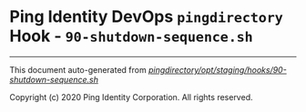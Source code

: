 
# Ping Identity DevOps `pingdirectory` Hook - `90-shutdown-sequence.sh`

---
This document auto-generated from _[pingdirectory/opt/staging/hooks/90-shutdown-sequence.sh](https://github.com/pingidentity/pingidentity-docker-builds/blob/master/pingdirectory/opt/staging/hooks/90-shutdown-sequence.sh)_

Copyright (c) 2020 Ping Identity Corporation. All rights reserved.
